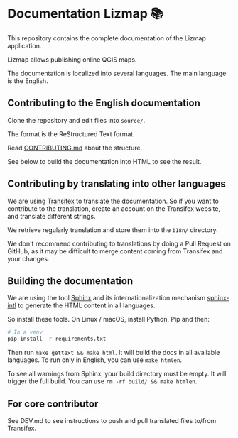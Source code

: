 # Documentation Lizmap 📚

This repository contains the complete documentation of the Lizmap application.

Lizmap allows publishing online QGIS maps.

The documentation is localized into several languages. The main language is
the English.

## Contributing to the English documentation

Clone the repository and edit files into `source/`.

The format is the ReStructured Text format.

Read [CONTRIBUTING.md](./CONTRIBUTING.md) about the structure.

See below to build the documentation into HTML to see the result.

## Contributing by translating into other languages

We are using [Transifex](https://www.transifex.com/3liz-1/lizmap-documentation/)
to translate the documentation. So if you want to contribute to the translation,
create an account on the Transifex website, and translate different strings.

We retrieve regularly translation and store them into the `i18n/` directory. 

We don't recommend contributing to translations by doing a Pull Request on
GitHub, as it may be difficult to merge content coming from Transifex and your
changes.

## Building the documentation

We are using the tool [Sphinx](https://sphinx-doc.org) and its
internationalization mechanism [sphinx-intl](https://sphinx-doc.org/intl.html) to
generate the HTML content in all languages.

So install these tools. On Linux / macOS, install Python, Pip and then:

```bash
# In a venv
pip install -r requirements.txt
```

Then run `make gettext && make html`. It will build the docs in all available 
languages. To run only in English, you can use `make htmlen`.

To see all warnings from Sphinx, your build directory must be empty. It will trigger the full build.
You can use `rm -rf build/ && make htmlen`.

## For core contributor

See DEV.md to see instructions to push and pull translated files to/from Transifex.
